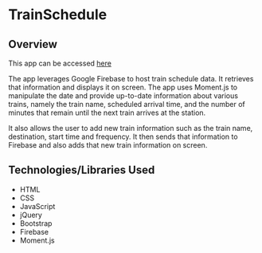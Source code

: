 # TrainSchedule
## Overview

This app can be accessed [here](https://siraj-mohammed.github.io/TrainSchedule/)

The app leverages Google Firebase to host train schedule data. It retrieves that information and displays it on screen. The app uses Moment.js to manipulate the date and provide up-to-date information about various trains, namely the train name, scheduled arrival time, and the number of minutes that remain until the next train arrives at the station.

It also allows the user to add new train information such as the train name, destination, start time and frequency. It then sends that information to Firebase and also adds that new train information on screen.

## Technologies/Libraries Used
* HTML
* CSS
* JavaScript
* jQuery
* Bootstrap
* Firebase
* Moment.js

